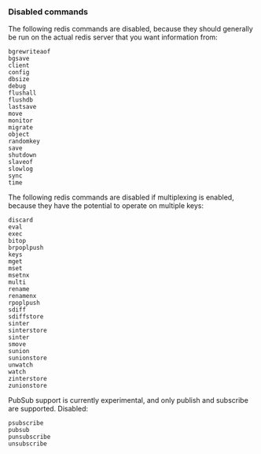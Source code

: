 ### Disabled commands ###

The following redis commands are disabled, because they should generally be run on the actual redis server that you want information from:
```
bgrewriteaof
bgsave
client
config
dbsize
debug
flushall
flushdb
lastsave
move
monitor
migrate
object
randomkey
save
shutdown
slaveof
slowlog
sync
time
```

The following redis commands are disabled if multiplexing is enabled, because they have the potential to operate on multiple keys:
```
discard
eval
exec
bitop
brpoplpush
keys
mget
mset
msetnx
multi
rename
renamenx
rpoplpush
sdiff
sdiffstore
sinter
sinterstore
sinter
smove
sunion
sunionstore
unwatch
watch
zinterstore
zunionstore
```

PubSub support is currently experimental, and only publish and subscribe are supported.
Disabled:
```
psubscribe
pubsub
punsubscribe
unsubscribe
```
